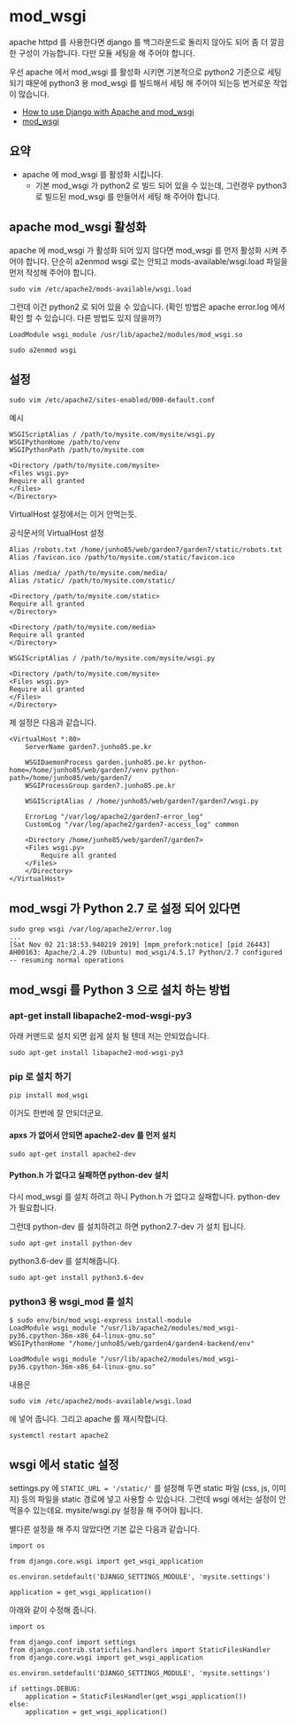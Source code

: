 # mod_wsgi
apache httpd 를 사용한다면 django 를 백그라운드로 돌리지 않아도 되어 좀 더 깔끔한 구성이 가능합니다. 다만 모듈 세팅을 해 주어야 합니다.

우선 apache 에서 mod_wsgi 를 활성화 시키면 기본적으로 python2 기준으로 세팅 되기 때문에 python3 용 mod_wsgi 를 빌드해서 세팅 해 주어야 되는등 번거로운 작업이 많습니다.

* [How to use Django with Apache and mod_wsgi](https://docs.djangoproject.com/en/3.0/howto/deployment/wsgi/modwsgi/)
* [mod_wsgi](https://modwsgi.readthedocs.io/en/develop/)

## 요약
* apache 에 mod_wsgi 를 활성화 시킵니다.
  * 기본 mod_wsgi 가 python2 로 빌드 되어 있을 수 있는데, 그런경우 python3 로 빌드된 mod_wsgi 를 만들어서 세팅 해 주어야 합니다.


## apache mod_wsgi 활성화
apache 에 mod_wsgi 가 활성화 되어 있지 않다면 mod_wsgi 를 먼저 활성화 시켜 주어야 합니다. 단순히 a2enmod wsgi 로는 안되고 mods-available/wsgi.load 파일을 먼저 작성해 주어야 합니다.
```
sudo vim /etc/apache2/mods-available/wsgi.load
```

그런데 이건 python2 로 되어 있을 수 있습니다. (확인 방법은 apache error.log 에서 확인 할 수 있습니다. 다른 방법도 있지 않을까?)
```
LoadModule wsgi_module /usr/lib/apache2/modules/mod_wsgi.so
```

```
sudo a2enmod wsgi
```

## 설정
```
sudo vim /etc/apache2/sites-enabled/000-default.conf
```


예시
```
WSGIScriptAlias / /path/to/mysite.com/mysite/wsgi.py
WSGIPythonHome /path/to/venv
WSGIPythonPath /path/to/mysite.com

<Directory /path/to/mysite.com/mysite>
<Files wsgi.py>
Require all granted
</Files>
</Directory>
```

VirtualHost 설정에서는 이거 안먹는듯. [](https://stackoverflow.com/questions/27832777/where-should-wsgipythonpath-point-in-my-virtualenv)

공식문서의 VirtualHost 설정
```
Alias /robots.txt /home/junho85/web/garden7/garden7/static/robots.txt
Alias /favicon.ico /path/to/mysite.com/static/favicon.ico

Alias /media/ /path/to/mysite.com/media/
Alias /static/ /path/to/mysite.com/static/

<Directory /path/to/mysite.com/static>
Require all granted
</Directory>

<Directory /path/to/mysite.com/media>
Require all granted
</Directory>

WSGIScriptAlias / /path/to/mysite.com/mysite/wsgi.py

<Directory /path/to/mysite.com/mysite>
<Files wsgi.py>
Require all granted
</Files>
</Directory>
```

제 설정은 다음과 같습니다.
```
<VirtualHost *:80>
    ServerName garden7.junho85.pe.kr

    WSGIDaemonProcess garden.junho85.pe.kr python-home=/home/junho85/web/garden7/venv python-path=/home/junho85/web/garden7/
    WSGIProcessGroup garden7.junho85.pe.kr

    WSGIScriptAlias / /home/junho85/web/garden7/garden7/wsgi.py

    ErrorLog "/var/log/apache2/garden7-error_log"
    CustomLog "/var/log/apache2/garden7-access_log" common

    <Directory /home/junho85/web/garden7/garden7>
    <Files wsgi.py>
        Require all granted
    </Files>
    </Directory>
</VirtualHost>
```

## mod_wsgi 가 Python 2.7 로 설정 되어 있다면
```
sudo grep wsgi /var/log/apache2/error.log
...
[Sat Nov 02 21:18:53.940219 2019] [mpm_prefork:notice] [pid 26443] AH00163: Apache/2.4.29 (Ubuntu) mod_wsgi/4.5.17 Python/2.7 configured -- resuming normal operations
```


## mod_wsgi 를 Python 3 으로 설치 하는 방법
### apt-get install libapache2-mod-wsgi-py3
아래 커맨드로 설치 되면 쉽게 설치 될 텐데 저는 안되었습니다.
```
sudo apt-get install libapache2-mod-wsgi-py3
```

### pip 로 설치 하기
```
pip install mod_wsgi
```
이거도 한번에 잘 안되더군요.

#### apxs 가 없어서 안되면 apache2-dev 를 먼저 설치
```
sudo apt-get install apache2-dev
```

#### Python.h 가 없다고 실패하면 python-dev 설치
다시 mod_wsgi 를 설치 하려고 하니 Python.h 가 없다고 실패합니다. python-dev 가 필요합니다.

그런데 python-dev 를 설치하려고 하면 python2.7-dev 가 설치 됩니다.
```
sudo apt-get install python-dev
```

python3.6-dev 를 설치해줍니다.
```
sudo apt-get install python3.6-dev
```

### python3 용 wsgi_mod 를 설치
```
$ sudo env/bin/mod_wsgi-express install-module
LoadModule wsgi_module "/usr/lib/apache2/modules/mod_wsgi-py36.cpython-36m-x86_64-linux-gnu.so"
WSGIPythonHome "/home/junho85/web/garden4/garden4-backend/env"
```

```
LoadModule wsgi_module "/usr/lib/apache2/modules/mod_wsgi-py36.cpython-36m-x86_64-linux-gnu.so"
```

내용은
```
sudo vim /etc/apache2/mods-available/wsgi.load
```
에 넣어 줍니다. 그리고 apache 를 재시작합니다.

```
systemctl restart apache2
```

## wsgi 에서 static 설정
settings.py 에 `STATIC_URL = '/static/'` 를 설정해 두면 static 파일 (css, js, 이미지) 등의 파일을 static 경로에 넣고 사용할 수 있습니다. 그런데 wsgi 에서는 설정이 안먹을수 있는데요. mysite/wsgi.py 설정을 해 주어야 됩니다.

별다른 설정을 해 주지 않았다면 기본 값은 다음과 같습니다.
```
import os

from django.core.wsgi import get_wsgi_application

os.environ.setdefault('DJANGO_SETTINGS_MODULE', 'mysite.settings')

application = get_wsgi_application()
```

아래와 같이 수정해 줍니다.
```
import os

from django.conf import settings
from django.contrib.staticfiles.handlers import StaticFilesHandler
from django.core.wsgi import get_wsgi_application

os.environ.setdefault('DJANGO_SETTINGS_MODULE', 'mysite.settings')

if settings.DEBUG:
    application = StaticFilesHandler(get_wsgi_application())
else:
    application = get_wsgi_application()
```